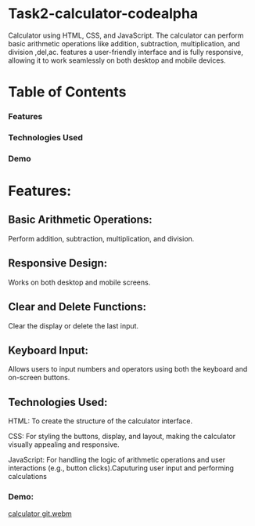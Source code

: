 # Task2-calculator-codealpha
 Calculator using HTML, CSS, and JavaScript. The calculator can perform basic arithmetic operations like addition, subtraction, multiplication, and division ,del,ac.
 features a user-friendly interface and is fully responsive, allowing it to work seamlessly on both desktop and mobile devices.

# Table of Contents
### Features
### Technologies Used
### Demo

# Features:
## Basic Arithmetic Operations:
Perform addition, subtraction, multiplication, and division.
## Responsive Design:
Works on both desktop and mobile screens.
## Clear and Delete Functions:
Clear the display or delete the last input.
## Keyboard Input:
Allows users to input numbers and operators using both the keyboard and on-screen buttons.
## Technologies Used:
 HTML: To create the structure of the calculator interface.
 
CSS: For styling the buttons, display, and layout, making the calculator visually appealing and responsive.

JavaScript: For handling the logic of arithmetic operations and user interactions (e.g., button clicks).Caputuring user input and performing calculations
### Demo:
[calculator git.webm](https://github.com/user-attachments/assets/7548a6ea-7556-4be4-95e2-83cc4ac3ea05)

